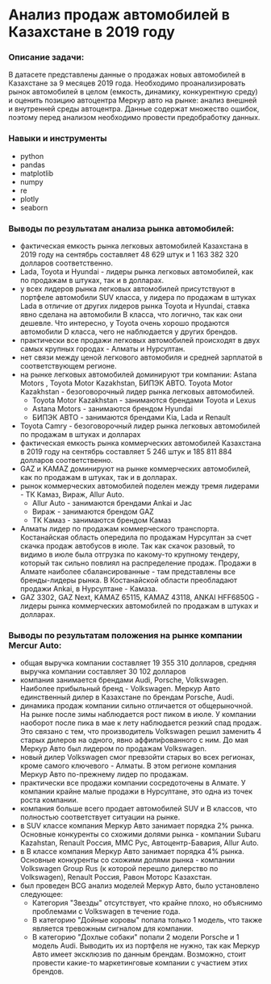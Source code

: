 # Анализ продаж автомобилей в Казахстане в 2019 году
### Описание задачи:
В датасете представлены данные о продажах новых автомобилей в Казахстане за 9 месяцев 2019 года. Необходимо проанализировать рынок автомобилей в целом (емкость, динамику, конкурентную среду) и оценить позицию автоцентра Меркур авто на рынке: анализ внешней и внутренней среды автоцентра. Данные содержат множество ошибок, поэтому перед анализом необходимо провести предобработку данных.

### Навыки и инструменты
- python
- pandas
- matplotlib
- numpy
- re
- plotly
- seaborn

### Выводы по результатам анализа рынка автомобилей:
- фактическая емкость рынка легковых автомобилей Казахстана в 2019 году на сентябрь составляет 48 629 штук и 1 163 382 320 долларов соответственно.
- Lada, Toyota и Hyundai - лидеры рынка легковых автомобилей, как по продажам в штуках, так и в долларах.
- у всех лидеров рынка легковых автомобилей присутствуют в портфеле автомобили SUV класса, у лидера по продажам в штуках Lada в отличие от других лидеров рынка Toyota и Hyundai, ставка явно сделана на автомобили B класса, что логично, так как они дешевле. Что интересно, у Toyota очень хорошо продаются автомобили D класса, чего не наблюдается у других брендов.
- практически все продажи легковых автомобилей происходят в двух самых крупных городах - Алматы и Нурсултан.
- нет связи между ценой легкового автомобиля и средней зарплатой в соответствующем регионе.
- на рынке легковых автомобилей доминируют три компании: Astana Motors , Toyota Motor Kazakhstan, БИПЭК АВТО. Toyota Motor Kazakhstan - безоговорочный лидер рынка легковых автомобилей.
    - Toyota Motor Kazakhstan - занимаются брендами Toyota и Lexus
    - Astana Motors - занимаются брендом Hyundai
    - БИПЭК АВТО - занимаются брендами Kia, Lada и Renault
- Toyota Camry - безоговорочный лидер рынка легковых автомобилей по продажам в штуках и долларах
- фактическая емкость рынка коммерческих автомобилей Казахстана в 2019 году на сентябрь составляет 5 246 штук и 185 811 884 долларов соответственно.
- GAZ и KAMAZ доминируют на рынке коммерческих автомобилей, как по продажам в штуках, так и в долларах.
- рынок коммерческих автомобилей поделен между тремя лидерами - ТК Камаз, Вираж, Allur Auto.
     - Allur Auto - занимаются брендами Ankai и Jac
     - Вираж - занимаются брендом GAZ
     - ТК Камаз - занимаются брендом Камаз
- Алматы лидер по продажам коммерческого транспорта. Костанайская область опередила по продажам Нурсултан за счет скачка продаж автобусов в июле. Так как скачок разовый, то видимо в июле была отгрузка по какому-то крупному тендеру, который так сильно повлиял на распределение продаж. Продажи в Алмате наиболее сбалансированные - там представлены все бренды-лидеры рынка. В Костанайской области преобладают продажи Ankai, в Нурсултане - Камаза.
- GAZ 3302, GAZ Next, KAMAZ 65115, KAMAZ 43118, ANKAI HFF6850G - лидеры рынка коммерческих автомобилей по продажам в штуках и долларах.
### Выводы по результатам положения на рынке компании Mercur Auto:
- общая выручка компании составляет 19 355 310 долларов, средняя выручка компании составляет 30 102 долларов
- компания занимается брендами Audi, Porsche, Volkswagen. Наиболее прибыльный бренд - Volkswagen. Меркур Авто единственный дилер в Казахстане по брендам Porsche, Audi.
- динамика продаж компании сильно отличается от общерыночной. На рынке после зимы наблюдается рост пиком в июле. У компании наоборот после пика в мае к лету наблюдается резкий спад продаж. Это связано с тем, что производитель Volkswagen решил заменить 4 старых дилеров на одного, явно аффили́рованного с ним. До мая Меркур Авто был лидером по продажам Volkswagen.
- новый дилер Volkswagen смог превзойти старых во всех регионах, кроме самого ключевого - Алматы. В этом регионе компания Меркур Авто по-прежнему лидер по продажам.
- практически все продажи компании сосредоточены в Алмате. У компании крайне малые продажи в Нурсултане, это одна из точек роста компании.
- компания больше всего продает автомобилей SUV и B классов, что полностью соответствует ситуации на рынке.
- в SUV классе компания Меркур Авто занимает порядка 2% рынка. Основные конкуренты со схожими долями рынка - компании Subaru Kazahstan, Renault Россия, ММС Рус, Автоцентр-Бавария, Allur Auto.
- в В классе компания Меркур Авто занимает порядка 4% рынка. Основные конкуренты со схожими долями рынка - компании Volkswagen Group Rus (к которой перешло дилерство по Volkswagen), Renault Россия, Равон Моторс Казахстан.
- был проведен BCG анализ моделей Меркур Авто, было установлено следующее:
    - Категория "Звезды" отсутствует, что крайне плохо, но объяснимо проблемами с Volkswagen в течение года.
    - В категорию "Дойные коровы" попала только 1 модель, что также является тревожным сигналом для компании.
    - В категорию "Дохлые собаки" попали 2 модели Porsche и 1 модель Audi. Выводить их из портфеля не нужно, так как Меркур Авто имеет эксклюзив по данным брендам. Возможно, стоит провести какие-то маркетинговые компании с участием этих брендов.
